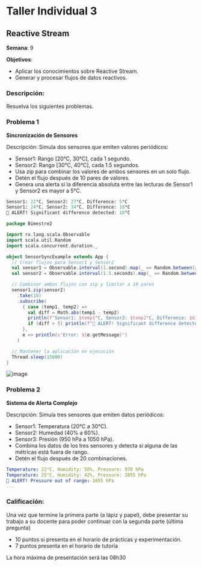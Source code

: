 # Taller Individual  3
## Reactive Stream

**Semana**: 9

**Objetivos**:

- Aplicar los conocimientos sobre Reactive Stream.
- Generar y procesar flujos de datos reactivos.

### Descripción:

Resuelva los siguientes problemas.

### Problema 1
**Sincronización de Sensores**

Descripción: Simula dos sensores que emiten valores periódicos:

- Sensor1: Rango [20°C, 30°C], cada 1 segundo.
- Sensor2: Rango [30°C, 40°C], cada 1.5 segundos.
- Usa zip para combinar los valores de ambos sensores en un solo flujo.
- Detén el flujo después de 10 pares de valores.
- Genera una alerta si la diferencia absoluta entre las lecturas de Sensor1 y Sensor2 es mayor a 5°C.
  

```mathematica
Sensor1: 22°C, Sensor2: 27°C, Difference: 5°C
Sensor1: 24°C, Sensor2: 34°C, Difference: 10°C
🚨 ALERT! Significant difference detected: 10°C
```

```scala
package Bimestre2

import rx.lang.scala.Observable
import scala.util.Random
import scala.concurrent.duration._

object SensorSyncExample extends App {
  // Crear flujos para Sensor1 y Sensor2
  val sensor1 = Observable.interval(1.second).map(_ => Random.between(20, 30)) // Cada 1 segundo
  val sensor2 = Observable.interval(1.5.seconds).map(_ => Random.between(30, 40)) // Cada 1.5 segundos

  // Combinar ambos flujos con zip y limitar a 10 pares
  sensor1.zip(sensor2)
    .take(10)
    .subscribe(
      { case (temp1, temp2) =>
        val diff = Math.abs(temp1 - temp2)
        println(f"Sensor1: $temp1°C, Sensor2: $temp2°C, Difference: $diff°C")
        if (diff > 5) println(f"🚨 ALERT! Significant difference detected: $diff°C")
      },
      e => println(s"Error: ${e.getMessage}")
    )

  // Mantener la aplicación en ejecución
  Thread.sleep(15000)
}
```
![image](https://github.com/user-attachments/assets/47624f26-0644-4b54-be3d-f126b7fa412c)

### Problema 2
**Sistema de Alerta Complejo**

Descripción: Simula tres sensores que emiten datos periódicos:

- Sensor1: Temperatura (20°C a 30°C).
- Sensor2: Humedad (40% a 60%).
- Sensor3: Presión (950 hPa a 1050 hPa).
- Combina los datos de los tres sensores y detecta si alguna de las métricas está fuera de rango.
- Detén el flujo después de 20 combinaciones.

```yaml
Temperature: 22°C, Humidity: 50%, Pressure: 970 hPa
Temperature: 25°C, Humidity: 42%, Pressure: 1055 hPa
🚨 ALERT! Pressure out of range: 1055 hPa
...
```

### Calificación:

Una vez que termine la primera parte (a lápiz y papel), debe presentar su trabajo a su docente para poder continuar con la segunda parte (última pregunta)

- 10 puntos si presenta en el horario de prácticas y experimentación.
- 7 puntos presenta en el horario de tutoría

La hora máxima de presentación será las 08h30

